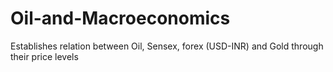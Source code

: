 # Oil-and-Macroeconomics
Establishes relation between Oil, Sensex, forex (USD-INR) and Gold through their price levels

